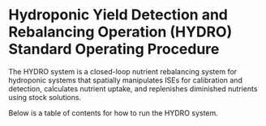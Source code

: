 # Hydroponic Yield Detection and Rebalancing Operation (HYDRO) Standard Operating Procedure

The HYDRO system is a closed-loop nutrient rebalancing system for hydroponic systems that spatially manipulates ISEs for calibration and detection, calculates nutrient uptake, and replenishes diminished nutrients using stock solutions.



Below is a table of contents for how to run the HYDRO system.
